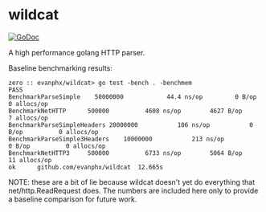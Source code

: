 wildcat
=======

[![GoDoc](https://godoc.org/github.com/evanphx/wildcat?status.svg)](https://godoc.org/github.com/evanphx/wildcat)

A high performance golang HTTP parser.

Baseline benchmarking results:

```
zero :: evanphx/wildcat> go test -bench . -benchmem
PASS
BenchmarkParseSimple	50000000	        44.4 ns/op	       0 B/op	       0 allocs/op
BenchmarkNetHTTP	  500000	      4608 ns/op	    4627 B/op	       7 allocs/op
BenchmarkParseSimpleHeaders	20000000	       106 ns/op	       0 B/op	       0 allocs/op
BenchmarkParseSimple3Headers	10000000	       213 ns/op	       0 B/op	       0 allocs/op
BenchmarkNetHTTP3	  500000	      6733 ns/op	    5064 B/op	      11 allocs/op
ok  	github.com/evanphx/wildcat	12.665s

```

NOTE: these are a bit of lie because wildcat doesn't yet do everything that net/http.ReadRequest does.
The numbers are included here only to provide a baseline comparison for future work.

